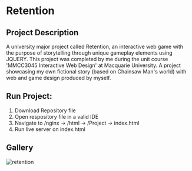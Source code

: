 # Retention

## Project Description

A university major project called Retention, an interactive web game with the purpose of storytelling through unique gameplay elements using JQUERY. This project was completed by me during the unit course 'MMCC3045 Interactive Web Design' at Macquarie University. A project showcasing my own fictional story (based on Chainsaw Man's world) with web and game design produced by myself.



## Run Project:
1. Download Repository file
2. Open respository file in a valid IDE
3. Navigate to /nginx -> /html -> /Project -> index.html
4. Run live server on index.html

## Gallery 
![retention](https://user-images.githubusercontent.com/69235038/198503112-4b37de7c-78fb-487d-856d-a220db5659f5.JPG)
